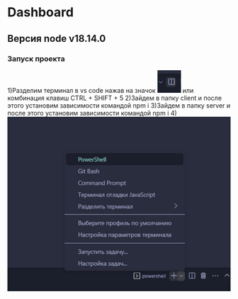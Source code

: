 # Dashboard

## Версия node v18.14.0

### Запуск проекта 
1)Разделим терминал в vs code нажав на значок ![Image alt](https://github.com/saha23412/imgproj/raw/main/test1.jpg) или комбинация клавиш CTRL + SHIFT + 5
2)Зайдем в папку client и после этого установим зависимости командой npm i
3)Зайдем в папку server и после этого установим зависимости командой npm i
4)![Image alt](https://github.com/saha23412/imgproj/raw/main/test2.jpg) 
